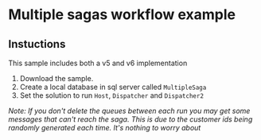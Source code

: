 # Multiple sagas workflow example
## Instuctions
This sample includes both a v5 and v6 implementation

1. Download the sample.
2. Create a local database in sql server called `MultipleSaga`
3. Set the solution to run `Host`, `Dispatcher` and `Dispatcher2`

_Note: If you don't delete the queues between each run you may get some messages that can't reach the saga. This is due to the customer ids being randomly generated each time. It's nothing to worry about_
